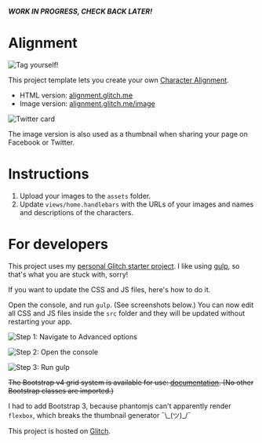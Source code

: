 **_WORK IN PROGRESS, CHECK BACK LATER!_**

# Alignment

![Tag yourself!](https://cdn.glitch.com/0cecf23c-e373-4cc6-abf5-52b30b1359cb%2Falignment.png?1503516823972)

This project template lets you create your own [Character Alignment](https://en.wikipedia.org/wiki/Alignment_(Dungeons_%26_Dragons)).

- HTML version: [alignment.glitch.me](https://alignment.glitch.me)
- Image version: [alignment.glitch.me/image](https://alignment.glitch.me/image)

![Twitter card](https://cdn.glitch.com/0cecf23c-e373-4cc6-abf5-52b30b1359cb%2Ftwitter-card.png?1503539154426)

The image version is also used as a thumbnail when sharing your page on Facebook or Twitter.


# Instructions

1. Upload your images to the `assets` folder.
2. Update `views/home.handlebars` with the URLs of your images and names and descriptions of the characters.

# For developers

This project uses my [personal Glitch starter project](https://glitch.com/edit/#!/glitch-starter-project). I like using [gulp](http://gulpjs.com/), so that's what you are stuck with, sorry!

If you want to update the CSS and JS files, here's how to do it.

Open the console, and run `gulp`. (See screenshots below.) You can now edit all CSS and JS files inside the `src` folder and they will be updated without restarting your app.

![Step 1: Navigate to Advanced options](https://cdn.glitch.com/ade603f9-216b-48b0-a9d1-90c922a7237a%2Fhowto-01.PNG?1500481479450)

![Step 2: Open the console](https://cdn.glitch.com/ade603f9-216b-48b0-a9d1-90c922a7237a%2Fhowto-02.PNG?1500481479627)

![Step 3: Run gulp](https://cdn.glitch.com/ade603f9-216b-48b0-a9d1-90c922a7237a%2Fhowto-03.PNG?1500481612469)

~~The Bootstrap v4 grid system is available for use: [documentation](https://v4-alpha.getbootstrap.com/layout/grid/#grid-options). (No other Bootstrap classes are imported.)~~

I had to add Bootstrap 3, because phantomjs can't apparently render `flexbox`, which breaks the thumbnail generator ¯\\_(ツ)\_/¯

This project is hosted on [Glitch](https://glitch.com).

